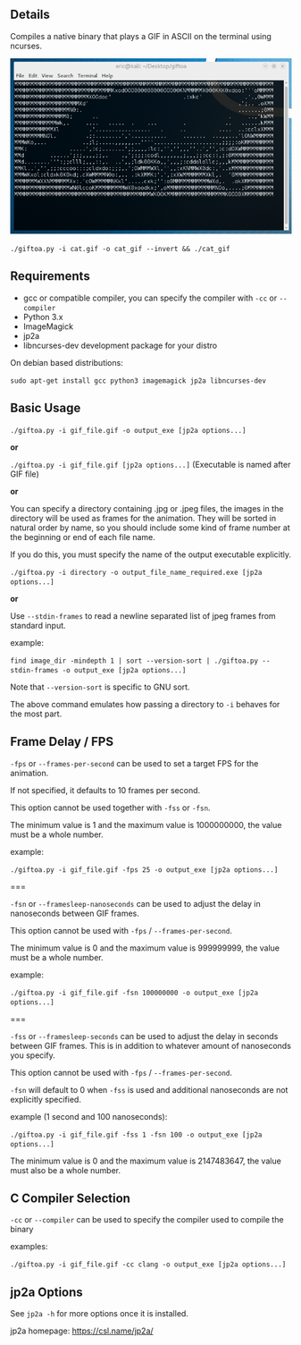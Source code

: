 ## Details

Compiles a native binary that plays a GIF in ASCII on the terminal using ncurses.

![Demo](https://github.com/Teriks/giftoa/raw/master/readme_demo.gif)


`./giftoa.py -i cat.gif -o cat_gif --invert && ./cat_gif`


## Requirements

* gcc or compatible compiler, you can specify the compiler with `-cc` or `--compiler`
* Python 3.x
* ImageMagick
* jp2a
* libncurses-dev development package for your distro

On debian based distributions:

`sudo apt-get install gcc python3 imagemagick jp2a libncurses-dev`


## Basic Usage

`./giftoa.py -i gif_file.gif -o output_exe [jp2a options...]`

**or**

`./giftoa.py -i gif_file.gif [jp2a options...]`  (Executable is named after GIF file)

**or**

You can specify a directory containing .jpg or .jpeg files, the images in the directory
will be used as frames for the animation.  They will be sorted in natural order by name, so you
should include some kind of frame number at the beginning or end of each file name.

If you do this, you must specify the name of the output executable explicitly.


`./giftoa.py -i directory -o output_file_name_required.exe [jp2a options...]`


**or**

Use `--stdin-frames` to read a newline separated list of jpeg frames from standard input.

example:

`find image_dir -mindepth 1 | sort --version-sort | ./giftoa.py --stdin-frames -o output_exe [jp2a options...]`

Note that `--version-sort` is specific to GNU sort.

The above command emulates how passing a directory to `-i` behaves for the most part.


## Frame Delay / FPS


`-fps` or `--frames-per-second` can be used to set a target FPS for the animation.

If not specified, it defaults to 10 frames per second.

This option cannot be used together with `-fss` or `-fsn`.

The minimum value is 1 and the maximum value is 1000000000, the value must be a whole number.


example:

`./giftoa.py -i gif_file.gif -fps 25 -o output_exe [jp2a options...]`


===


`-fsn` or `--framesleep-nanoseconds` can be used to adjust the delay in nanoseconds between GIF frames.

This option cannot be used with `-fps` / `--frames-per-second`.


The minimum value is 0 and the maximum value is 999999999, the value must be a whole number.


example:

`./giftoa.py -i gif_file.gif -fsn 100000000 -o output_exe [jp2a options...]`


===


`-fss` or `--framesleep-seconds` can be used to adjust the delay in seconds between GIF frames.
This is in addition to whatever amount of nanoseconds you specify.

This option cannot be used with `-fps` / `--frames-per-second`.

`-fsn` will default to 0 when `-fss` is used and additional nanoseconds are not explicitly specified.


example (1 second and 100 nanoseconds):

`./giftoa.py -i gif_file.gif -fss 1 -fsn 100 -o output_exe [jp2a options...]`


The minimum value is 0 and the maximum value is 2147483647, the value must also be a whole number.


## C Compiler Selection


`-cc` or `--compiler` can be used to specify the compiler used to compile the binary

examples:

`./giftoa.py -i gif_file.gif -cc clang -o output_exe [jp2a options...]`


## jp2a Options


See `jp2a -h` for more options once it is installed.

jp2a homepage: https://csl.name/jp2a/
